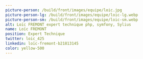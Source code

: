 ```yaml
---
picture-person: /build/front/images/equipe/loic.jpg
picture-person-lg: /build/front/images/equipe/loic-lg.webp
picture-person-sm: /build/front/images/equipe/loic-sm.webp
alt: Loïc FREMONT expert technique php, symfony, Sylius
name: Loïc FREMONT
position: Expert Technique
twitter: loic_425
linkedin: loïc-fremont-b21813145
color: yellow-500
---
```

